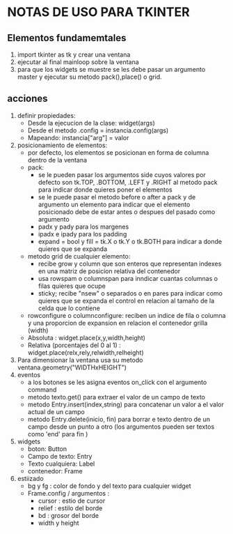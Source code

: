 # NOTAS DE USO PARA TKINTER
## Elementos fundamemtales
1. import tkinter as tk y crear una ventana
2. ejecutar al final mainloop sobre la ventana
3. para que los widgets se muestre se les debe pasar un argumento master y ejecutar su metodo pack(),place() o grid.
## acciones
1. definir propiedades:
	- Desde la ejecucion de la clase: widget(args)
	- Desde el metodo .config = instancia.config(args)
	- Mapeando: instancia["arg"] = valor
2. posicionamiento de elementos:
	- por defecto, los elementos se posicionan en forma de columna dentro de la ventana
	- pack:
		+ se le pueden pasar los argumentos side cuyos valores por defecto son tk.TOP, .BOTTOM, .LEFT y .RIGHT al metodo pack para indicar donde quieres poner el elementos
		+ se le puede pasar el metodo before o after a pack y de argumento un elemento para indicar que el elemento posicionado debe de estar antes o despues del pasado como argumento
		+ padx y pady para los margenes
		+ ipadx e ipady para los padding
		+ expand = bool y fill = tk.X o tk.Y o tk.BOTH para indicar a donde quieres que se expanda
	- metodo grid de cualquier elemento: 
		+ recibe grow y column que son enteros que representan indexes en una matriz de posicion relativa del contenedor 
		+ usa rowspam o columnspan para inndicar cuantas columnas o filas quieres que ocupe
		+ sticky; recibe "nsew" o separados o en pares para indicar como quieres que se expanda el control en relacion al tamaño de la celda que lo contiene
	- rowconfigure o columnconfigure: reciben un indice de fila o columna y una proporcion de expansion en relacion el contenedor grilla (width)
	- Absoluta : widget.place(x,y,width,height)
	- Relativa (porcentajes del 0 al 1) : widget.place(relx,rely,relwidth,relheight)
3. Para dimensionar la ventana usa su metodo ventana.geometry("WIDTHxHEIGHT")
4. eventos
	- a los botones se les asigna eventos on_click con el argumento command
	- metodo texto.get() para extraer el valor de un campo de texto
	- metodo Entry.insert(index,string) para concatenar un valor a el valor actual de un campo
	- metodo Entry.delete(inicio, fin) para borrar e texto dentro de un campo desde un punto a otro (los argumentos pueden ser textos como 'end' para fin )
5. widgets
	- boton: Button
	- Campo de texto: Entry 
	- Texto cualquiera: Label
	- contenedor: Frame
6. estiizado
	- bg y fg : color de fondo y del texto para cualquier widget
	- Frame.config / argumentos :
		+	cursor : estio de cursor
		+ relief : estilo del borde
		+ bd : grosor del borde
		+ width y height
